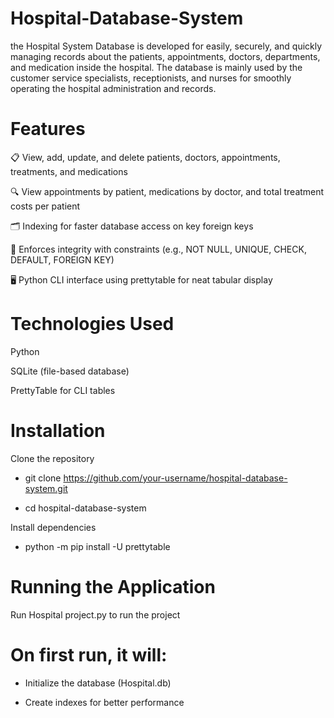# Hospital-Database-System
the Hospital System Database is developed for easily, securely, and quickly managing records about the patients, appointments, doctors, departments, and medication inside the hospital. The database is mainly used by the customer service specialists, receptionists, and nurses for smoothly operating the hospital administration and records. 

# Features

📋 View, add, update, and delete patients, doctors, appointments, treatments, and medications

🔍 View appointments by patient, medications by doctor, and total treatment costs per patient

🗂 Indexing for faster database access on key foreign keys

🧾 Enforces integrity with constraints (e.g., NOT NULL, UNIQUE, CHECK, DEFAULT, FOREIGN KEY)

🖥 Python CLI interface using prettytable for neat tabular display

# Technologies Used

Python

SQLite (file-based database)

PrettyTable for CLI tables

# Installation

Clone the repository

- git clone https://github.com/your-username/hospital-database-system.git

- cd hospital-database-system

Install dependencies

- python -m pip install -U prettytable

# Running the Application

Run Hospital project.py to run the project

# On first run, it will:

- Initialize the database (Hospital.db)

- Create indexes for better performance

